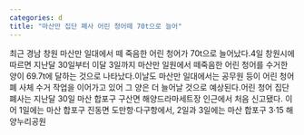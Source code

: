 ```yaml
---
categories: d
title: "마산만 집단 폐사 어린 청어떼 70t으로 늘어"
---
```

최근 경남 창원 마산만 일대에서 떼 죽음한 어린 청어가 70t으로 늘어났다.4일 창원시에 따르면 지난달 30일부터 이달 3일까지 마산만 일원에서 떼죽음한 어린 청어를 수거한 양이 69.7t에 달하는 것으로 나타났다.이날도 마산만 일대에서는 공무원 등이 어린 청어 폐 사체 수거 작업을 이어가고 있어 그 양은 더 늘어날 것으로 예상된다.어린 청어 집단 폐사는 지난달 30일 마산 합포구 구산면 해양드라마세트장 인근에서 처음 신고됐다. 이어 1일에는 마산 합포구 진동면 도만항·다구항에서, 2일과 3일에는 마산 합포구 3·15 해양누리공원 